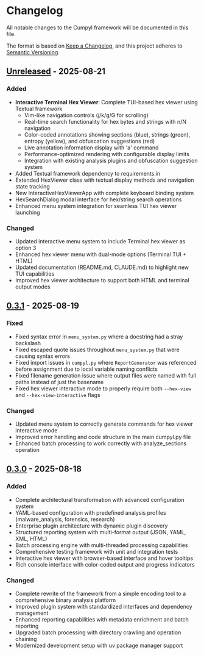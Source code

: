 # Changelog

All notable changes to the Cumpyl framework will be documented in this file.

The format is based on [Keep a Changelog](https://keepachangelog.com/en/1.0.0/),
and this project adheres to [Semantic Versioning](https://semver.org/spec/v2.0.0.html).

## [Unreleased] - 2025-08-21

### Added
- **Interactive Terminal Hex Viewer**: Complete TUI-based hex viewer using Textual framework
  - Vim-like navigation controls (j/k/g/G for scrolling)
  - Real-time search functionality for hex bytes and strings with n/N navigation
  - Color-coded annotations showing sections (blue), strings (green), entropy (yellow), and obfuscation suggestions (red)
  - Live annotation information display with 'a' command
  - Performance-optimized rendering with configurable display limits
  - Integration with existing analysis plugins and obfuscation suggestion system
- Added Textual framework dependency to requirements.in
- Extended HexViewer class with textual display methods and navigation state tracking
- New InteractiveHexViewerApp with complete keyboard binding system
- HexSearchDialog modal interface for hex/string search operations
- Enhanced menu system integration for seamless TUI hex viewer launching

### Changed
- Updated interactive menu system to include Terminal hex viewer as option 3
- Enhanced hex viewer menu with dual-mode options (Terminal TUI + HTML)
- Updated documentation (README.md, CLAUDE.md) to highlight new TUI capabilities
- Improved hex viewer architecture to support both HTML and terminal output modes

## [0.3.1] - 2025-08-19

### Fixed
- Fixed syntax error in `menu_system.py` where a docstring had a stray backslash
- Fixed escaped quote issues throughout `menu_system.py` that were causing syntax errors
- Fixed import issues in `cumpyl.py` where `ReportGenerator` was referenced before assignment due to local variable naming conflicts
- Fixed filename generation issue where output files were named with full paths instead of just the basename
- Fixed hex viewer interactive mode to properly require both `--hex-view` and `--hex-view-interactive` flags

### Changed
- Updated menu system to correctly generate commands for hex viewer interactive mode
- Improved error handling and code structure in the main cumpyl.py file
- Enhanced batch processing to work correctly with analyze_sections operation

## [0.3.0] - 2025-08-18

### Added
- Complete architectural transformation with advanced configuration system
- YAML-based configuration with predefined analysis profiles (malware_analysis, forensics, research)
- Enterprise plugin architecture with dynamic plugin discovery
- Structured reporting system with multi-format output (JSON, YAML, XML, HTML)
- Batch processing engine with multi-threaded processing capabilities
- Comprehensive testing framework with unit and integration tests
- Interactive hex viewer with browser-based interface and hover tooltips
- Rich console interface with color-coded output and progress indicators

### Changed
- Complete rewrite of the framework from a simple encoding tool to a comprehensive binary analysis platform
- Improved plugin system with standardized interfaces and dependency management
- Enhanced reporting capabilities with metadata enrichment and batch reporting
- Upgraded batch processing with directory crawling and operation chaining
- Modernized development setup with uv package manager support

[Unreleased]: https://github.com/umpolungfish/cumpyl/compare/v0.3.1...HEAD
[0.3.1]: https://github.com/umpolungfish/cumpyl/compare/v0.3.0...v0.3.1
[0.3.0]: https://github.com/umpolungfish/cumpyl/releases/tag/v0.3.0